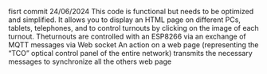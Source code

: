 fisrt commit 24/06/2024 
This code is functional but needs to be optimized and simplified.
It allows you to display an HTML page on different PCs, tablets, telephones, and to control turnouts by clicking on the image of each turnout.
Theturnouts are controlled with an ESP8266 via an exchange of MQTT messages via Web socket
An action on a web page (representing the “TCO” optical control panel of the entire network) transmits the necessary messages to synchronize all the others web page
